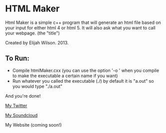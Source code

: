 # HTML Maker

Html Maker is a simple c++ program that will generate an html file based on your input for either html 4 or html 5.
It will also ask what you want to call your webpage. (the "title")

Created by Elijah Wilson. 2013.

## To Run:

* Compile htmlMaker.cxx (you can use the option '-o <filename>' when you compile to make the executable a certain name if you want)
* Run whatever you called the executable (./<filename>) by default it is "a.out" so you would type "./a.out"

And you're done!

[My Twitter](https://twitter.com/daetam)

[My Soundcloud](https://soundcloud.com/daetam)

My Website (coming soon!)
